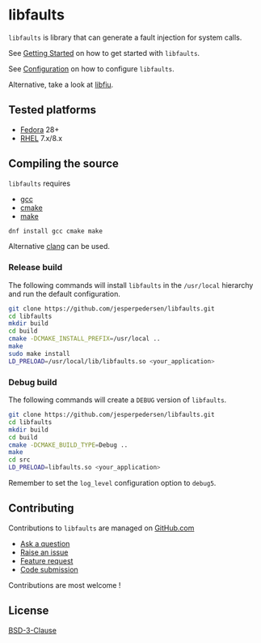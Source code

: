 # libfaults

`libfaults` is library that can generate a fault injection for system calls.

See [Getting Started](./doc/GETTING_STARTED.md) on how to get started with `libfaults`.

See [Configuration](./doc/CONFIGURATION.md) on how to configure `libfaults`.

Alternative, take a look at [libfiu](https://blitiri.com.ar/p/libfiu/).

## Tested platforms

* [Fedora](https://getfedora.org/) 28+
* [RHEL](https://www.redhat.com/en/technologies/linux-platforms/enterprise-linux) 7.x/8.x

## Compiling the source

`libfaults` requires

* [gcc](https://gcc.gnu.org)
* [cmake](https://cmake.org)
* [make](https://www.gnu.org/software/make/)

```sh
dnf install gcc cmake make
```

Alternative [clang](https://clang.llvm.org/) can be used.

### Release build

The following commands will install `libfaults` in the `/usr/local` hierarchy
and run the default configuration.

```sh
git clone https://github.com/jesperpedersen/libfaults.git
cd libfaults
mkdir build
cd build
cmake -DCMAKE_INSTALL_PREFIX=/usr/local ..
make
sudo make install
LD_PRELOAD=/usr/local/lib/libfaults.so <your_application>
```

### Debug build

The following commands will create a `DEBUG` version of `libfaults`.

```sh
git clone https://github.com/jesperpedersen/libfaults.git
cd libfaults
mkdir build
cd build
cmake -DCMAKE_BUILD_TYPE=Debug ..
make
cd src
LD_PRELOAD=libfaults.so <your_application>
```

Remember to set the `log_level` configuration option to `debug5`.

## Contributing

Contributions to `libfaults` are managed on [GitHub.com](https://github.com/jesperpedersen/libfaults/)

* [Ask a question](https://github.com/jesperpedersen/libfaults/issues)
* [Raise an issue](https://github.com/jesperpedersen/libfaults/issues)
* [Feature request](https://github.com/jesperpedersen/libfaults/issues)
* [Code submission](https://github.com/jesperpedersen/libfaults/pulls)

Contributions are most welcome !

## License

[BSD-3-Clause](https://opensource.org/licenses/BSD-3-Clause)
